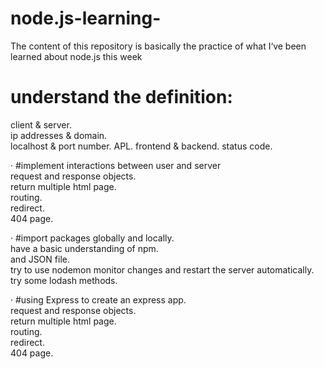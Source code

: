 # node.js-learning-
The content of this repository is basically the practice of what I‘ve been learned about node.js this week

# understand the definition:    
  client & server.   
  ip addresses & domain.   
  localhost & port number. 
  APL. 
  frontend & backend. 
  status code. 

· #implement interactions between user and server    
  request and response objects.   
  return multiple html page.   
  routing.   
  redirect.   
  404 page.   
  

· #import packages globally and locally.   
  have a basic understanding of npm.   
  and JSON file.   
  try to use nodemon monitor changes and restart the server automatically.   
  try some lodash methods.   

· #using Express to create an express app.   
  request and response objects.   
  return multiple html page.   
  routing.   
  redirect.   
  404 page.   
  
   
